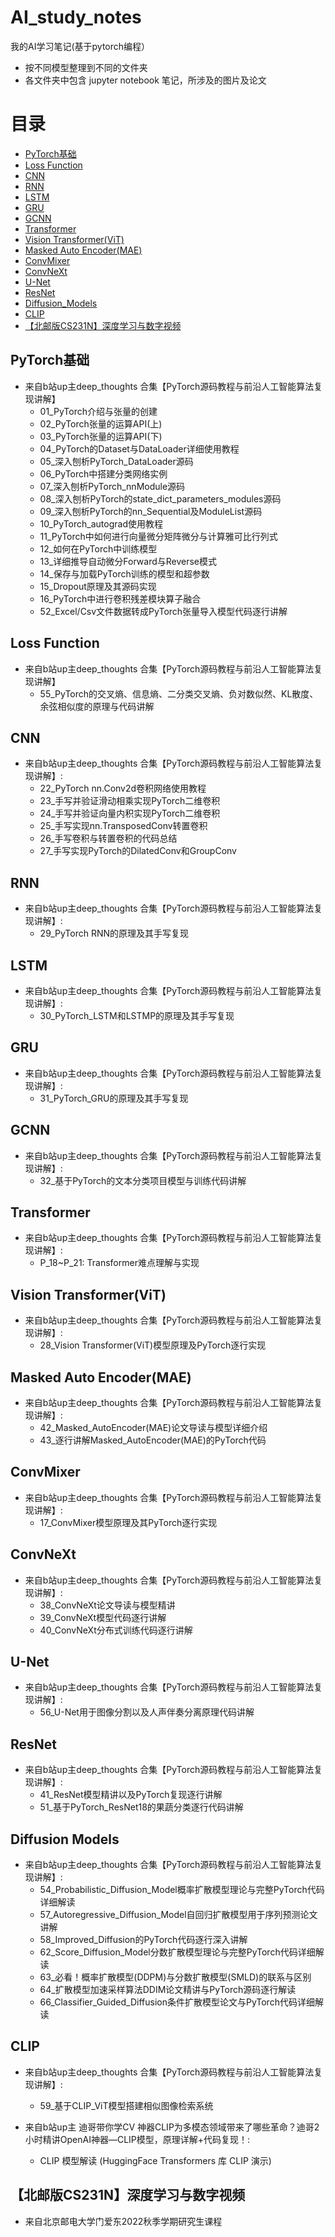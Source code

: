 # AI_study_notes
我的AI学习笔记(基于pytorch编程）

* 按不同模型整理到不同的文件夹
* 各文件夹中包含 jupyter notebook 笔记，所涉及的图片及论文

目录
========

* [PyTorch基础](#PyTorch基础)
* [Loss Function](#Loss-Function)
* [CNN](#CNN)
* [RNN](#RNN)
* [LSTM](#LSTM)
* [GRU](#GRU)
* [GCNN](#GCNN)
* [Transformer](#Transformer)
* [Vision Transformer(ViT)](#Vision-Transformer(ViT))
* [Masked Auto Encoder(MAE)](#Masked-Auto-Encoder(MAE))
* [ConvMixer](#ConvMixer)
* [ConvNeXt](#ConvNeXt)
* [U-Net](#U-Net)
* [ResNet](#ResNet)
* [Diffusion_Models](#Diffusion-Models)
* [CLIP](#CLIP)
* [【北邮版CS231N】深度学习与数字视频](#【北邮版CS231N】深度学习与数字视频)


## PyTorch基础
* 来自b站up主deep_thoughts 合集【PyTorch源码教程与前沿人工智能算法复现讲解】
  * 01_PyTorch介绍与张量的创建
  * 02_PyTorch张量的运算API(上)
  * 03_PyTorch张量的运算API(下)
  * 04_PyTorch的Dataset与DataLoader详细使用教程
  * 05_深入刨析PyTorch_DataLoader源码
  * 06_PyTorch中搭建分类网络实例
  * 07_深入刨析PyTorch_nnModule源码
  * 08_深入刨析PyTorch的state_dict_parameters_modules源码
  * 09_深入刨析PyTorch的nn_Sequential及ModuleList源码
  * 10_PyTorch_autograd使用教程
  * 11_PyTorch中如何进行向量微分矩阵微分与计算雅可比行列式
  * 12_如何在PyTorch中训练模型
  * 13_详细推导自动微分Forward与Reverse模式
  * 14_保存与加载PyTorch训练的模型和超参数
  * 15_Dropout原理及其源码实现
  * 16_PyTorch中进行卷积残差模块算子融合
  * 52_Excel/Csv文件数据转成PyTorch张量导入模型代码逐行讲解

## Loss Function
* 来自b站up主deep_thoughts 合集【PyTorch源码教程与前沿人工智能算法复现讲解】
  * 55_PyTorch的交叉熵、信息熵、二分类交叉熵、负对数似然、KL散度、余弦相似度的原理与代码讲解
  
## CNN
* 来自b站up主deep_thoughts 合集【PyTorch源码教程与前沿人工智能算法复现讲解】:
  * 22_PyTorch nn.Conv2d卷积网络使用教程
  * 23_手写并验证滑动相乘实现PyTorch二维卷积
  * 24_手写并验证向量内积实现PyTorch二维卷积
  * 25_手写实现nn.TransposedConv转置卷积
  * 26_手写卷积与转置卷积的代码总结
  * 27_手写实现PyTorch的DilatedConv和GroupConv
  
## RNN
* 来自b站up主deep_thoughts 合集【PyTorch源码教程与前沿人工智能算法复现讲解】:
  * 29_PyTorch RNN的原理及其手写复现
  
## LSTM
* 来自b站up主deep_thoughts 合集【PyTorch源码教程与前沿人工智能算法复现讲解】:
  * 30_PyTorch_LSTM和LSTMP的原理及其手写复现

## GRU
* 来自b站up主deep_thoughts 合集【PyTorch源码教程与前沿人工智能算法复现讲解】:
  * 31_PyTorch_GRU的原理及其手写复现
  
## GCNN
* 来自b站up主deep_thoughts 合集【PyTorch源码教程与前沿人工智能算法复现讲解】:
  * 32_基于PyTorch的文本分类项目模型与训练代码讲解

## Transformer
* 来自b站up主deep_thoughts 合集【PyTorch源码教程与前沿人工智能算法复现讲解】:
  * P_18~P_21: Transformer难点理解与实现
  
## Vision Transformer(ViT)
* 来自b站up主deep_thoughts 合集【PyTorch源码教程与前沿人工智能算法复现讲解】:
  * 28_Vision Transformer(ViT)模型原理及PyTorch逐行实现
  
## Masked Auto Encoder(MAE)
* 来自b站up主deep_thoughts 合集【PyTorch源码教程与前沿人工智能算法复现讲解】:
  * 42_Masked_AutoEncoder(MAE)论文导读与模型详细介绍
  * 43_逐行讲解Masked_AutoEncoder(MAE)的PyTorch代码
  
## ConvMixer
* 来自b站up主deep_thoughts 合集【PyTorch源码教程与前沿人工智能算法复现讲解】:
  * 17_ConvMixer模型原理及其PyTorch逐行实现

## ConvNeXt
* 来自b站up主deep_thoughts 合集【PyTorch源码教程与前沿人工智能算法复现讲解】:
  * 38_ConvNeXt论文导读与模型精讲
  * 39_ConvNeXt模型代码逐行讲解
  * 40_ConvNeXt分布式训练代码逐行讲解

## U-Net
* 来自b站up主deep_thoughts 合集【PyTorch源码教程与前沿人工智能算法复现讲解】:
  * 56_U-Net用于图像分割以及人声伴奏分离原理代码讲解

## ResNet
* 来自b站up主deep_thoughts 合集【PyTorch源码教程与前沿人工智能算法复现讲解】:
  * 41_ResNet模型精讲以及PyTorch复现逐行讲解
  * 51_基于PyTorch_ResNet18的果蔬分类逐行代码讲解

## Diffusion Models
* 来自b站up主deep_thoughts 合集【PyTorch源码教程与前沿人工智能算法复现讲解】:
  * 54_Probabilistic_Diffusion_Model概率扩散模型理论与完整PyTorch代码详细解读
  * 57_Autoregressive_Diffusion_Model自回归扩散模型用于序列预测论文讲解
  * 58_Improved_Diffusion的PyTorch代码逐行深入讲解
  * 62_Score_Diffusion_Model分数扩散模型理论与完整PyTorch代码详细解读
  * 63_必看！概率扩散模型(DDPM)与分数扩散模型(SMLD)的联系与区别
  * 64_扩散模型加速采样算法DDIM论文精讲与PyTorch源码逐行解读
  * 66_Classifier_Guided_Diffusion条件扩散模型论文与PyTorch代码详细解读

## CLIP
* 来自b站up主deep_thoughts 合集【PyTorch源码教程与前沿人工智能算法复现讲解】:
  * 59_基于CLIP_ViT模型搭建相似图像检索系统

* 来自b站up主 迪哥带你学CV 神器CLIP为多模态领域带来了哪些革命？迪哥2小时精讲OpenAI神器—CLIP模型，原理详解+代码复现！:
  * CLIP 模型解读 (HuggingFace Transformers 库 CLIP 演示)

## 【北邮版CS231N】深度学习与数字视频
 * 来自北京邮电大学门爱东2022秋季学期研究生课程 
